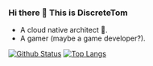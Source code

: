 ### Hi there 👋 This is DiscreteTom

- A cloud native architect 🍌.
- A gamer (maybe a game developer?).

[![Github Status](https://github-readme-stats.vercel.app/api?username=DiscreteTom&show_icons=true&count_private=true)](https://github.com/anuraghazra/github-readme-stats)
[![Top Langs](https://github-readme-stats.vercel.app/api/top-langs/?username=DiscreteTom&hide=c,c%2B%2B&layout=compact)](https://github.com/anuraghazra/github-readme-stats)
